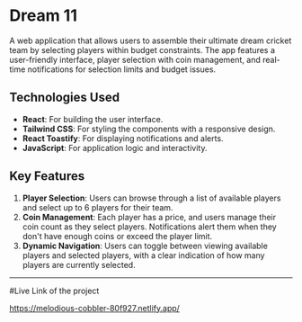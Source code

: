 # Dream 11

A web application that allows users to assemble their ultimate dream cricket team by selecting players within budget constraints. The app features a user-friendly interface, player selection with coin management, and real-time notifications for selection limits and budget issues.

## Technologies Used

- **React**: For building the user interface.
- **Tailwind CSS**: For styling the components with a responsive design.
- **React Toastify**: For displaying notifications and alerts.
- **JavaScript**: For application logic and interactivity.

## Key Features

1. **Player Selection**: Users can browse through a list of available players and select up to 6 players for their team.
2. **Coin Management**: Each player has a price, and users manage their coin count as they select players. Notifications alert them when they don't have enough coins or exceed the player limit.
3. **Dynamic Navigation**: Users can toggle between viewing available players and selected players, with a clear indication of how many players are currently selected.

---

#Live Link of the project

https://melodious-cobbler-80f927.netlify.app/
